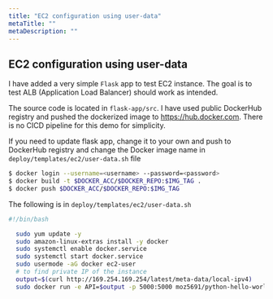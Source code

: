 ```yaml
---
title: "EC2 configuration using user-data"
metaTitle: ""
metaDescription: ""
---
```


## EC2 configuration using user-data

I have added a very simple ```Flask``` app to test EC2 instance.  The goal is to test ALB (Application Load Balancer) should work as intended.  

The source code is located in ```flask-app/src```.   I have used public DockerHub registry and pushed the dockerized image to https://hub.docker.com.  There is no CICD pipeline for this demo for simplicity.  


If you need to update flask app, change it to your own and push to DockerHub registry and change the Docker image name in ```deploy/templates/ec2/user-data.sh``` file


```sh
$ docker login --username=<username> --password=<password>
$ docker build -t $DOCKER_ACC/$DOCKER_REPO:$IMG_TAG .
$ docker push $DOCKER_ACC/$DOCKER_REPO:$IMG_TAG
```

The following is in ```deploy/templates/ec2/user-data.sh```

```sh
#!/bin/bash

  sudo yum update -y 
  sudo amazon-linux-extras install -y docker 
  sudo systemctl enable docker.service 
  sudo systemctl start docker.service 
  sudo usermode -aG docker ec2-user 
  # to find private IP of the instance
  output=$(curl http://169.254.169.254/latest/meta-data/local-ipv4) 
  sudo docker run -e API=$output -p 5000:5000 moz5691/python-hello-world 

```